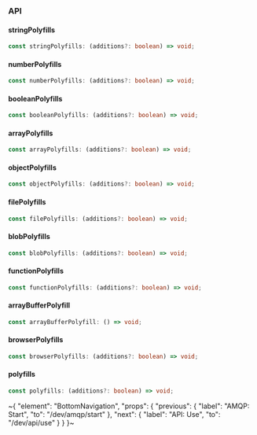 

### API

#### stringPolyfills

```ts
const stringPolyfills: (additions?: boolean) => void;
```

#### numberPolyfills

```ts
const numberPolyfills: (additions?: boolean) => void;
```

#### booleanPolyfills

```ts
const booleanPolyfills: (additions?: boolean) => void;
```

#### arrayPolyfills

```ts
const arrayPolyfills: (additions?: boolean) => void;
```

#### objectPolyfills

```ts
const objectPolyfills: (additions?: boolean) => void;
```

#### filePolyfills

```ts
const filePolyfills: (additions?: boolean) => void;
```

#### blobPolyfills

```ts
const blobPolyfills: (additions?: boolean) => void;
```

#### functionPolyfills

```ts
const functionPolyfills: (additions?: boolean) => void;
```

#### arrayBufferPolyfill

```ts
const arrayBufferPolyfill: () => void;
```

#### browserPolyfills

```ts
const browserPolyfills: (additions?: boolean) => void;
```

#### polyfills

```ts
const polyfills: (additions?: boolean) => void;
```


~{
  "element": "BottomNavigation",
  "props": {
    "previous": {
      "label": "AMQP: Start",
      "to": "/dev/amqp/start"
    },
    "next": {
      "label": "API: Use",
      "to": "/dev/api/use"
    }
  }
}~